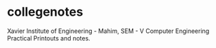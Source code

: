 collegenotes
============

Xavier Institute of Engineering - Mahim,
SEM - V Computer Engineering Practical Printouts and notes.


